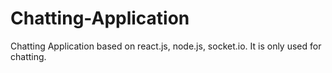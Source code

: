 # Chatting-Application
Chatting Application based on react.js, node.js, socket.io. It is only used for chatting.
